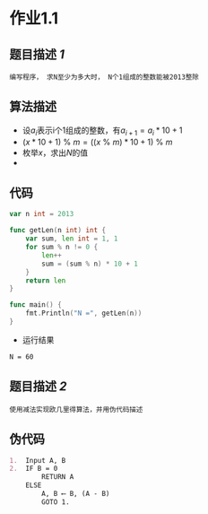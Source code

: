 <script type="text/x-mathjax-config">
MathJax.Hub.Config({
  tex2jax: {inlineMath: [['$','$']]}
});
</script>
<script type="text/javascript" async src="http://cdn.mathjax.org/mathjax/latest/MathJax.js?config=default"></script>

# 作业1.1

## 题目描述 *1*
    编写程序， 求N至少为多大时， N个1组成的整数能被2013整除
    
## 算法描述
- 设$a_i$表示i个1组成的整数，有$a_{i+1} = a_i * 10 + 1$
- $(x * 10 + 1)$ % $m = ((x$ % $m) * 10 + 1)$ % $m$
- 枚举$x$，求出$N$的值
- 
## 代码
```go
var n int = 2013

func getLen(n int) int {
    var sum, len int = 1, 1
    for sum % n != 0 {
        len++
        sum = (sum % n) * 10 + 1
    }
    return len
}

func main() {
    fmt.Println("N =", getLen(n))
}
```
- 运行结果
```
N = 60
```
## 题目描述 *2*

    使用减法实现欧几里得算法，并用伪代码描述

## 伪代码

```markdown
1.  Input A, B
2.  IF B = 0
        RETURN A
    ELSE
        A, B ⟵ B, (A - B)
        GOTO 1.
```
